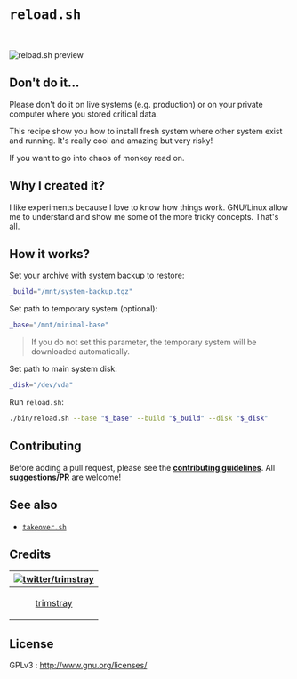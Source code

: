 # `reload.sh`

<br>

<img src="https://i.imgur.com/QETbVXy.gif" align="center"
     title="reload.sh preview">

## Don't do it...

Please don't do it on live systems (e.g. production) or on your private computer where you stored critical data.

This recipe show you how to install fresh system where other system exist and running. It's really cool and amazing but very risky!

If you want to go into chaos of monkey read on.

## Why I created it?

I like experiments because I love to know how things work. GNU/Linux allow me to understand and show me some of the more tricky concepts. That's all.

## How it works?

Set your archive with system backup to restore:

```bash
_build="/mnt/system-backup.tgz"
```

Set path to temporary system (optional):

```bash
_base="/mnt/minimal-base"
```

  > If you do not set this parameter, the temporary system will be downloaded automatically.

Set path to main system disk:

```bash
_disk="/dev/vda"
```

Run `reload.sh`:

```bash
./bin/reload.sh --base "$_base" --build "$_build" --disk "$_disk"
```

## Contributing

Before adding a pull request, please see the **[contributing guidelines](CONTRIBUTING.md)**. All **suggestions/PR** are welcome!

## See also

* [`takeover.sh`](https://github.com/marcan/takeover.sh)

## Credits

| [![twitter/trimstray](https://avatars2.githubusercontent.com/u/31127917?s=140&v=4)](https://twitter.com/trimstray "Follow @trimstray on Twitter") |
|---|
| <p align="center"><a href="https://github.com/trimstray">trimstray</a></p> |

## License

GPLv3 : <http://www.gnu.org/licenses/>
